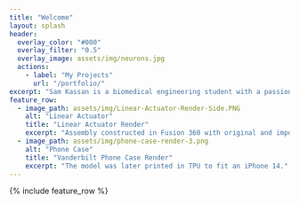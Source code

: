 ```yaml
---
title: "Welcome"
layout: splash
header:
  overlay_color: "#000"
  overlay_filter: "0.5"
  overlay_image: assets/img/neurons.jpg
  actions:
    - label: "My Projects"
      url: "/portfolio/"
excerpt: "Sam Kassan is a biomedical engineering student with a passion for medical technology and product design."
feature_row:
  - image_path: assets/img/Linear-Actuator-Render-Side.PNG
    alt: "Linear Actuator"
    title: "Linear Actuator Render"
    excerpt: "Assembly constructed in Fusion 360 with original and imported components."
  - image_path: assets/img/phone-case-render-3.png
    alt: "Phone Case"
    title: "Vanderbilt Phone Case Render"
    excerpt: "The model was later printed in TPU to fit an iPhone 14."
---
```


{% include feature_row %}

